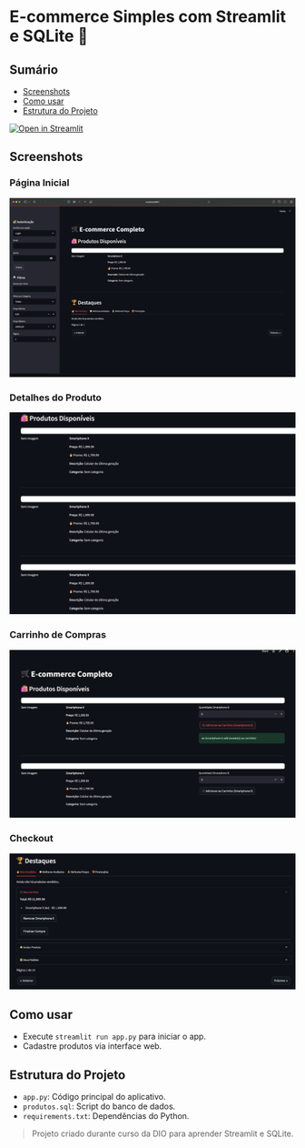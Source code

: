 # E-commerce Simples com Streamlit e SQLite 🛒

## Sumário

- [Screenshots](#screenshots)
- [Como usar](#como-usar)
- [Estrutura do Projeto](#estrutura-do-projeto)

[![Open in Streamlit](https://static.streamlit.io/badges/streamlit_badge_black_white.svg)](https://laboratorio-dio-2ddfjtxvdh3mse2qmpoo92.streamlit.app/)

## Screenshots

### Página Inicial
![Página Inicial](screenshots/home.png)

### Detalhes do Produto
![Detalhes do Produto](screenshots/product_detail.png)

### Carrinho de Compras
![Carrinho](screenshots/cart.png)

### Checkout
![Checkout](screenshots/checkout.png)

## Como usar
- Execute `streamlit run app.py` para iniciar o app.
- Cadastre produtos via interface web.

## Estrutura do Projeto
- `app.py`: Código principal do aplicativo.
- `produtos.sql`: Script do banco de dados.
- `requirements.txt`: Dependências do Python.

> Projeto criado durante curso da DIO para aprender Streamlit e SQLite.